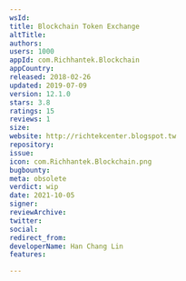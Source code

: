 ```yaml
---
wsId: 
title: Blockchain Token Exchange
altTitle: 
authors: 
users: 1000
appId: com.Richhantek.Blockchain
appCountry: 
released: 2018-02-26
updated: 2019-07-09
version: 12.1.0
stars: 3.8
ratings: 15
reviews: 1
size: 
website: http://richtekcenter.blogspot.tw
repository: 
issue: 
icon: com.Richhantek.Blockchain.png
bugbounty: 
meta: obsolete
verdict: wip
date: 2021-10-05
signer: 
reviewArchive: 
twitter: 
social: 
redirect_from: 
developerName: Han Chang Lin
features: 

---
```


